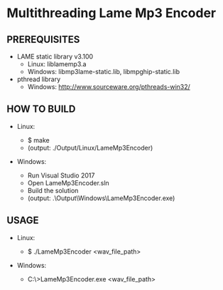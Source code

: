 Multithreading Lame Mp3 Encoder
===============================

PREREQUISITES
-------------
* LAME static library v3.100
  * Linux:   liblamemp3.a
  * Windows: libmp3lame-static.lib, libmpghip-static.lib
* pthread library
  * Windows: http://www.sourceware.org/pthreads-win32/

HOW TO BUILD
------------
* Linux:
  * $ make
  * (output: ./Output/Linux/LameMp3Encoder)
        
* Windows:
  * Run Visual Studio 2017
  * Open LameMp3Encoder.sln
  * Build the solution
  * (output: .\Output\Windows\LameMp3Encoder.exe)

USAGE
-----
* Linux:
  * $ ./LameMp3Encoder <wav_file_path>
        
* Windows:
  * C:\\>LameMp3Encoder.exe <wav_file_path>
